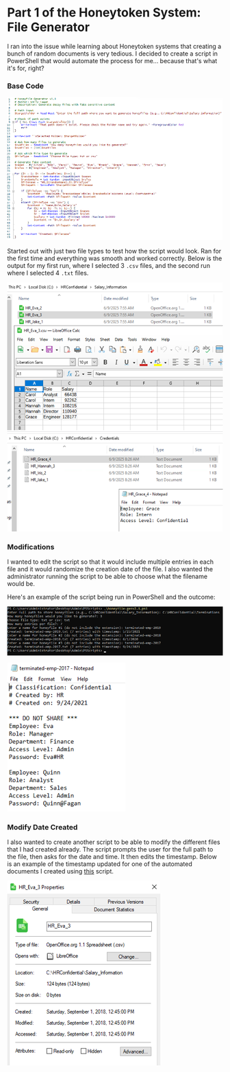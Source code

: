 # Part 1 of the Honeytoken System: File Generator

I ran into the issue while learning about Honeytoken systems that creating a bunch of random documents is very tedious. I decided to create a script in PowerShell that would automate the process for me... because that's what it's for, right?     


### Base Code

![image1](images/basecode.png)     


Started out with just two file types to test how the script would look. Ran for the first time and everything was smooth and worked correctly. Below is the output for my first run, where I selected 3 `.csv` files, and the second run where I selected 4 `.txt` files.      

![image2](images/v1.0csv.png)  ![image3](images/v1.1txt.png)        



### Modifications

I wanted to edit the script so that it would include multiple entries in each file and it would randomize the creation date of the file. I also wanted the administrator running the script to be able to choose what the filename would be.     

Here's an example of the script being run in PowerShell and the outcome:     

![image4](images/2.1script.png)      

![image5](images/2.1terminated.png)     


### Modify Date Created

I also wanted to create another script to be able to modify the different files that I had created already. The script prompts the user for the full path to the file, then asks for the date and time. It then edits the timestamp. Below is an example of the timestamp updated for one of the automated documents I created using [this](./Set-Timestamps.ps1) script.     

![image3](images/eva-modify.png)     
